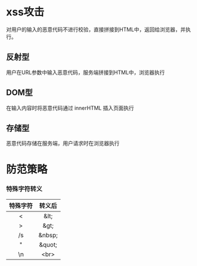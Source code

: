 # xss攻击
对用户的输入的恶意代码不进行校验，直接拼接到HTML中，返回给浏览器，并执行。

## 反射型
用户在URL参数中输入恶意代码，服务端拼接到HTML中，浏览器执行

## DOM型
在输入内容时将恶意代码通过 innerHTML 插入页面执行

## 存储型
恶意代码存储在服务端，用户请求时在浏览器执行


# 防范策略
### 特殊字符转义

| 特殊字符 | 转义后 |
| :----: | :----: |
|<|\&lt;|
|>|\&gt;|
|/s|\&nbsp;|
|"|\&quot;|
|\n|\<br>|
